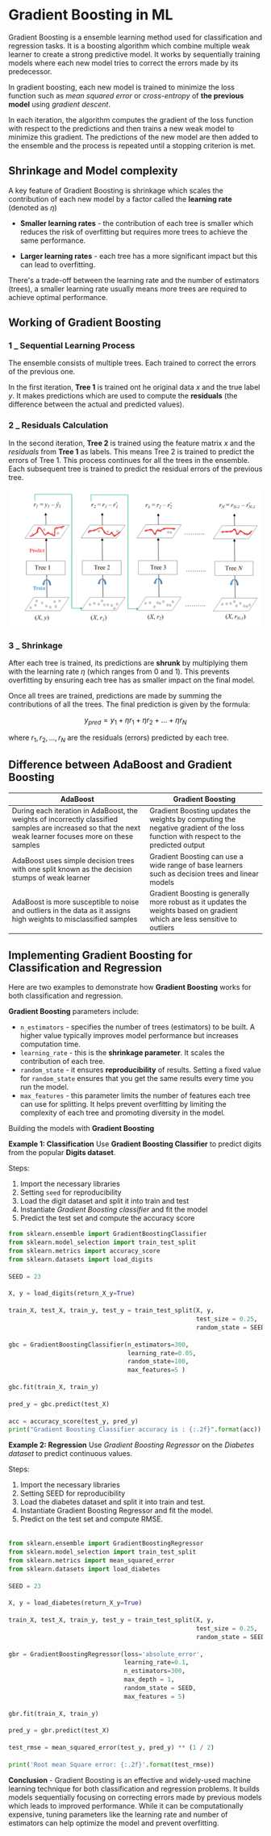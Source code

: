 # **Gradient Boosting in ML**

Gradient Boosting is a ensemble learning method used for classification and regression tasks. It is a boosting algorithm which combine multiple weak learner to create a strong predictive model. It works by sequentially training models where each new model tries to correct the errors made by its predecessor.

In gradient boosting, each new model is trained to minimize the loss function such as *mean squared error* or *cross-entropy* of **the previous model** using *gradient descent*.

In each iteration, the algorithm computes the gradient of the loss function with respect to the predictions and then trains a new weak model to minimize this gradient. The predictions of the new model are then added to the ensemble and the process is repeated until a stopping criterion is met.

## **Shrinkage and Model complexity**

A key feature of Gradient Boosting is shrinkage which scales the contribution of each new model by a factor called the **learning rate** (denoted as $\eta$)

- **Smaller learning rates** - the contribution of each tree is smaller which reduces the risk of overfitting but requires more trees to achieve the same performance.

- **Larger learning rates** - each tree has a more significant impact but this can lead to overfitting.

There's a trade-off between the learning rate and the number of estimators (trees), a smaller learning rate usually means more trees are required to achieve optimal performance.

## **Working of Gradient Boosting**

### **1 _ Sequential Learning Process**

The ensemble consists of multiple trees. Each trained to correct the errors of the previous one.

In the first iteration, **Tree 1** is trained ont he original data $x$ and the true label $y$. It makes predictions which are used to compute the **residuals** (the difference between the actual and predicted values).

### **2 _ Residuals Calculation**

In the second iteration, **Tree 2** is trained using the feature matrix $x$ and the *residuals* from **Tree 1** as labels. This means Tree 2 is trained to predict the errors of Tree 1. This process continues for all the trees in the ensemble. Each subsequent tree is trained to predict the residual errors of the previous tree.

<center>

![alt text](img/image4.png)

</center>

### **3 _ Shrinkage**

After each tree is trained, its predictions are **shrunk** by multiplying them with the learning rate $\eta$ (which ranges from 0 and 1). This prevents overfitting by ensuring each tree has as smaller impact on the final model.

Once all trees are trained, predictions are made by summing the contributions of all the trees. The final prediction is given by the formula:

$$y_{pred} = y_1 + \eta r_1 + \eta r_2 + ... + \eta r_N$$

where $r_1, r_2, ... , r_N$ are the residuals (errors) predicted by each tree.

## **Difference between AdaBoost and Gradient Boosting**

| **AdaBoost** | **Gradient Boosting** |
| --- | --- |
| During each iteration in AdaBoost, the weights of incorrectly classified samples are increased so that the next weak learner focuses more on these samples | Gradient Boosting updates the weights by computing the negative gradient of the loss function with respect to the predicted output |
| AdaBoost uses simple decision trees with one split known as the decision stumps of weak learner | Gradient Boosting can use a wide range of base learners such as decision trees and linear models |
| AdaBoost is more susceptible to noise and outliers in the data as it assigns high weights to misclassified samples | Gradient Boosting is generally more robust as it updates the weights based on gradient which are less sensitive to outliers |

## **Implementing Gradient Boosting for Classification and Regression**

Here are two examples to demonstrate how **Gradient Boosting** works for both classification and regression.

**Gradient Boosting** parameters include:

- `n_estimators` - specifies the number of trees (estimators) to be built. A higher value typically improves model performance but increases computation time.
- `learning_rate` - this is the **shrinkage parameter**. It scales the contribution of each tree.
- `random_state` - it ensures **reproducibility** of results. Setting a fixed value for `random_state` ensures that you get the same results every time you run the model.
- `max_features` - this parameter limits the number of features each tree can use for splitting. It helps prevent overfitting by limiting the complexity of each tree and promoting diversity in the model.

Building the models with **Gradient Boosting**

**Example 1: Classification**
Use **Gradient Boosting Classifier** to predict digits from the popular **Digits dataset**.

Steps:

1. Import the necessary libraries
2. Setting `seed` for reproducibility
3. Load the digit dataset and split it into train and test
4. Instantiate *Gradient Boosting classifier* and fit the model
5. Predict the test set and compute the accuracy score

```Python
from sklearn.ensemble import GradientBoostingClassifier
from sklearn.model_selection import train_test_split
from sklearn.metrics import accuracy_score
from sklearn.datasets import load_digits

SEED = 23

X, y = load_digits(return_X_y=True)

train_X, test_X, train_y, test_y = train_test_split(X, y, 
                                                    test_size = 0.25, 
                                                    random_state = SEED)

gbc = GradientBoostingClassifier(n_estimators=300,
                                 learning_rate=0.05,
                                 random_state=100,
                                 max_features=5 )
                                 
gbc.fit(train_X, train_y)

pred_y = gbc.predict(test_X)

acc = accuracy_score(test_y, pred_y)
print("Gradient Boosting Classifier accuracy is : {:.2f}".format(acc))

```

**Example 2: Regression**
Use *Gradient Boosting Regressor* on the *Diabetes dataset* to predict continuous values.

Steps:

1. Import the necessary libraries
2. Setting SEED for reproducibility
3. Load the diabetes dataset and split it into train and test.
4. Instantiate Gradient Boosting Regressor and fit the model.
5. Predict on the test set and compute RMSE.  


```Python

from sklearn.ensemble import GradientBoostingRegressor
from sklearn.model_selection import train_test_split
from sklearn.metrics import mean_squared_error
from sklearn.datasets import load_diabetes

SEED = 23

X, y = load_diabetes(return_X_y=True)

train_X, test_X, train_y, test_y = train_test_split(X, y, 
                                                    test_size = 0.25, 
                                                    random_state = SEED)

gbr = GradientBoostingRegressor(loss='absolute_error',
                                learning_rate=0.1,
                                n_estimators=300,
                                max_depth = 1, 
                                random_state = SEED,
                                max_features = 5)

gbr.fit(train_X, train_y)

pred_y = gbr.predict(test_X)

test_rmse = mean_squared_error(test_y, pred_y) ** (1 / 2)

print('Root mean Square error: {:.2f}'.format(test_rmse))

```

**Conclusion** - Gradient Boosting is an effective and widely-used machine learning technique for both classification and regression problems. It builds models sequentially focusing on correcting errors made by previous models which leads to improved performance. While it can be computationally expensive, tuning parameters like the learning rate and number of estimators can help optimize the model and prevent overfitting.